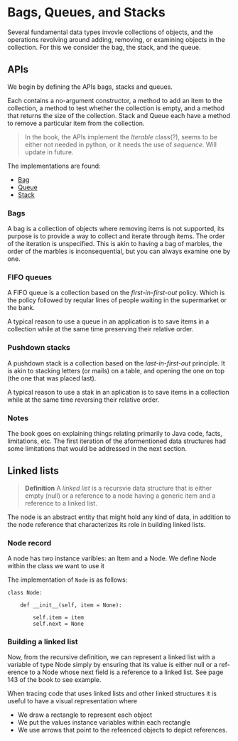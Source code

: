 # Bags, Queues, and Stacks

Several fundamental data types invovle collections of objects, and the operations revolving around adding, removing, or examining objects in the collection. For this we consider the bag, the stack, and the queue.

## APIs

We begin by defining the APIs bags, stacks and queues.

Each contains a no-argument constructor, a method to add an item to the collection, a method to test whether the collection is empty, and a method that returns the size of the collection. Stack and Queue each have a method to remove a particular item from the collection.

>In the book, the APIs implement the *Iterable* class(?), seems to be either not needed in python, or it needs the use of *sequence*. Will update in future.

The implementations are found:
* [Bag](https://github.com/Nerdrigo/algorithms/blob/master/3_stacks_bags_queues/1_bag.py)
* [Queue](https://github.com/Nerdrigo/algorithms/blob/master/3_stacks_bags_queues/2_queue.py)
* [Stack](https://github.com/Nerdrigo/algorithms/blob/master/3_stacks_bags_queues/3_stack.py)

### Bags

A bag is a collection of objects where removing items is not supported, its purpose is to provide a way to collect and iterate through items. The order of the iteration is unspecified. This is akin to having a bag of marbles, the order of the marbles is inconsequential, but you can always examine one by one.

### FIFO queues

A FIFO queue is a collection based on the *first-in-first-out* policy. Which is the policy followed by reqular lines of people waiting in the supermarket or the bank.

A typical reason to use a queue in an application is to save items in a collection while at the same time preserving their relative order.

### Pushdown stacks

A pushdown stack is a collection based on the *last-in-first-out* principle. It is akin to stacking letters (or mails) on a table, and opening the one on top (the one that was placed last).

A typical reason to use a stak in an aplication is to save items in a collection while at the same time reversing their relative order.


### Notes

The book goes on explaining things relating primarily to Java code, facts, limitations, etc. The first iteration of the aformentioned data structures had some limitations that would be addressed in the next section.

## Linked lists

>**Definition** A *linked list* is a recursvie data structure that is either empty (null) or a reference to a node having a generic item and a reference to a linked list.

The node is an abstract entity that might hold any kind of data, in addition to the node reference that characterizes its role in building linked lists.

### Node record

A node has two instance varibles: an Item and a Node. We define Node within the class we want to use it

The implementation of `Node` is as follows:

```
class Node:

    def __init__(self, item = None):

        self.item = item
        self.next = None
```

### Building a linked list

Now, from the recursive definition, we can represent a linked list with a variable of type Node simply by ensuring that its value is either null or a ref- erence to a Node whose next field is a reference to a linked list. See page 143 of the book to see example.

When tracing code that uses linked lists and other linked structures it is useful to have a visual representation where
* We draw a rectangle to represent each object
* We put the values instance variables within each rectangle
* We use arrows that point to the refeenced objects to depict references.







